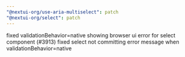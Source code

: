 ```yaml
---
"@nextui-org/use-aria-multiselect": patch
"@nextui-org/select": patch
---
```


fixed validationBehavior=native showing browser ui error for select component (#3913)
fixed select not committing error message when validationBehavior=native
